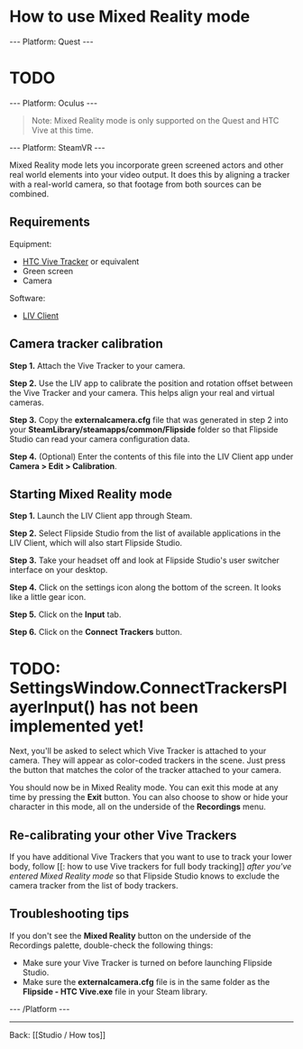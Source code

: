 # How to use Mixed Reality mode

--- Platform: Quest ---

# TODO

--- Platform: Oculus ---

> Note: Mixed Reality mode is only supported on the Quest and HTC Vive at this time.

--- Platform: SteamVR ---

Mixed Reality mode lets you incorporate green screened actors and other real world elements into your video output. It does this by aligning a tracker with a real-world camera, so that footage from both sources can be combined.

## Requirements

Equipment:

* [HTC Vive Tracker](https://www.vive.com/us/vive-tracker) or equivalent
* Green screen
* Camera

Software:

* [LIV Client](http://store.steampowered.com/app/755540/LIV/)

## Camera tracker calibration

**Step 1.** Attach the Vive Tracker to your camera.

**Step 2.** Use the LIV app to calibrate the position and rotation offset between the Vive Tracker and your camera. This helps align your real and virtual cameras.

**Step 3.** Copy the **externalcamera.cfg** file that was generated in step 2 into your **SteamLibrary/steamapps/common/Flipside** folder so that Flipside Studio can read your camera configuration data.

**Step 4.** (Optional) Enter the contents of this file into the LIV Client app under **Camera > Edit > Calibration**.

## Starting Mixed Reality mode

**Step 1.** Launch the LIV Client app through Steam.

**Step 2.** Select Flipside Studio from the list of available applications in the LIV Client, which will also start Flipside Studio.

**Step 3.** Take your headset off and look at Flipside Studio's user switcher interface on your desktop.

**Step 4.** Click on the settings icon along the bottom of the screen. It looks like a little gear icon.

**Step 5.** Click on the **Input** tab.

**Step 6.** Click on the **Connect Trackers** button.

# TODO: SettingsWindow.ConnectTrackersPlayerInput() has not been implemented yet!

Next, you'll be asked to select which Vive Tracker is attached to your camera. They will appear as color-coded trackers in the scene. Just press the button that matches the color of the tracker attached to your camera.

You should now be in Mixed Reality mode. You can exit this mode at any time by pressing the **Exit** button. You can also choose to show or hide your character in this mode, all on the underside of the **Recordings** menu.

## Re-calibrating your other Vive Trackers

If you have additional Vive Trackers that you want to use to track your lower body, follow [[: how to use Vive trackers for full body tracking]] _after you've entered Mixed Reality mode_ so that Flipside Studio knows to exclude the camera tracker from the list of body trackers.

## Troubleshooting tips

If you don't see the **Mixed Reality** button on the underside of the Recordings palette, double-check the following things:

- Make sure your Vive Tracker is turned on before launching Flipside Studio.
- Make sure the **externalcamera.cfg** file is in the same folder as the **Flipside - HTC Vive.exe** file in your Steam library.

--- /Platform ---

---

Back: [[Studio / How tos]]
